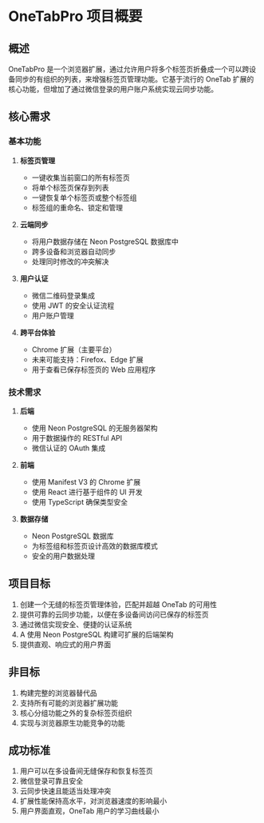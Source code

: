 # OneTabPro 项目概要

## 概述

OneTabPro 是一个浏览器扩展，通过允许用户将多个标签页折叠成一个可以跨设备同步的有组织的列表，来增强标签页管理功能。它基于流行的 OneTab 扩展的核心功能，但增加了通过微信登录的用户账户系统实现云同步功能。

## 核心需求

### 基本功能

1. **标签页管理**

   - 一键收集当前窗口的所有标签页
   - 将单个标签页保存到列表
   - 一键恢复单个标签页或整个标签组
   - 标签组的重命名、锁定和管理

2. **云端同步**

   - 将用户数据存储在 Neon PostgreSQL 数据库中
   - 跨多设备和浏览器自动同步
   - 处理同时修改的冲突解决

3. **用户认证**

   - 微信二维码登录集成
   - 使用 JWT 的安全认证流程
   - 用户账户管理

4. **跨平台体验**
   - Chrome 扩展（主要平台）
   - 未来可能支持：Firefox、Edge 扩展
   - 用于查看已保存标签页的 Web 应用程序

### 技术需求

1. **后端**

   - 使用 Neon PostgreSQL 的无服务器架构
   - 用于数据操作的 RESTful API
   - 微信认证的 OAuth 集成

2. **前端**

   - 使用 Manifest V3 的 Chrome 扩展
   - 使用 React 进行基于组件的 UI 开发
   - 使用 TypeScript 确保类型安全

3. **数据存储**
   - Neon PostgreSQL 数据库
   - 为标签组和标签页设计高效的数据库模式
   - 安全的用户数据处理

## 项目目标

1. 创建一个无缝的标签页管理体验，匹配并超越 OneTab 的可用性
2. 提供可靠的云同步功能，以便在多设备间访问已保存的标签页
3. 通过微信实现安全、便捷的认证系统
4. A 使用 Neon PostgreSQL 构建可扩展的后端架构
5. 提供直观、响应式的用户界面

## 非目标

1. 构建完整的浏览器替代品
2. 支持所有可能的浏览器扩展功能
3. 核心分组功能之外的复杂标签页组织
4. 实现与浏览器原生功能竞争的功能

## 成功标准

1. 用户可以在多设备间无缝保存和恢复标签页
2. 微信登录可靠且安全
3. 云同步快速且能适当处理冲突
4. 扩展性能保持高水平，对浏览器速度的影响最小
5. 用户界面直观，OneTab 用户的学习曲线最小

